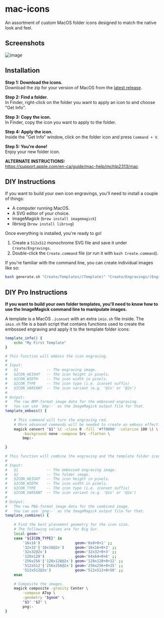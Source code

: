 # mac-icons

An assortment of custom MacOS folder icons designed to match the native look and feel.


## Screenshots
![image](https://user-images.githubusercontent.com/32112321/114133617-2a3ed800-98bb-11eb-80b5-3aa783c650a2.png)



## Installation

**Step 1: Download the icons.**  
Download the zip for your version of MacOS from the [latest release](https://github.com/eth-p/mac-icons/releases/latest).

**Step 2: Find a folder.**  
In Finder, right-click on the folder you want to apply an icon to and choose "Get Info".

**Step 3: Copy the icon.**  
In Finder, copy the icon you want to apply to the folder.

**Step 4: Apply the icon.**  
Inside the "Get Info" window, click on the folder icon and press `Command + V`.

**Step 5: You're done!**  
Enjoy your new folder icon.

**ALTERNATE INSTRUCTIONS:**  
https://support.apple.com/en-ca/guide/mac-help/mchlp2313/mac


## DIY Instructions

If you want to build your own icon engravings, you'll need to install a couple of things:

- A computer running MacOS.
- A SVG editor of your choice.
- ImageMagick (`brew install imagemagick`)
- librsvg (`brew install librsvg`)

Once everything is installed, you're ready to go!  

1. Create a `512x512` monochrome SVG file and save it under `Create/Engravings`.
2. Double-click the `Create.command` file (or run it with `bash Create.command`).

If you're familiar with the command line, you can create individual images like so:

```bash
bash generate.sh "Create/Templates/(Template)" "Create/Engravings/(Engraving).svg" "Icon.icns"
```


## DIY Pro Instructions

**If you want to build your own folder templates, you'll need to know how to use the ImageMagick command line to manipulate images.**

A template is a MacOS `.iconset` with an extra `imio.sh` file inside.
The `imio.sh` file is a bash script that contains functions used to create the embossed engraving and apply it to the template folder icons:

```bash
template_info() {
	echo "My First Template"
}

# This function will emboss the icon engraving.
#
# Input:
#   $1             -- The engraving image.
#   $ICON_HEIGHT   -- The icon height in pixels.
#   $ICON_WIDTH    -- The icon width in pixels.
#   $ICON_TYPE     -- The icon type (i.e. iconset suffix)
#   $ICON_VARIANT  -- The icon variant (e.g. '@1x' or '@2x')
# 
# Output:
#   The raw BMP-format image data for the embossed engraving.
#   You can use `bmp:-` as the ImageMagick output file for that.
template_emboss() {
	
	# This command will turn the engraving red.
	# More advanced commands will be needed to create an emboss effect.
	magick convert "$1" \( -clone 0 -fill '#ff0000' -colorize 100 \) \
		-background none -compose Src -flatten \
		bmp:-
	
}

# This function will combine the engraving and the template folder icon.
# 
# Input:
#   $1             -- The embossed engraving image.
#   $2             -- The folder image.
#   $ICON_HEIGHT   -- The icon height in pixels.
#   $ICON_WIDTH    -- The icon width in pixels.
#   $ICON_TYPE     -- The icon type (i.e. iconset suffix)
#   $ICON_VARIANT  -- The icon variant (e.g. '@1x' or '@2x')
# 
# Output:
#   The raw PNG-format image data for the combined image.
#   You can use `png:-` as the ImageMagick output file for that.
template_combine() {
	
	# Find the best placement geometry for the icon size.
	# The following values are for Big Sur.
	local geom=''
	case "${ICON_TYPE}" in
		'16x16')                geom='8x8+0+1' ;;
		'32x32'|'16x16@2x')     geom='16x16+0+2' ;;
		'32x32@2x')             geom='32x32+0+3' ;;
		'128x128')              geom='64x64+0+6' ;;
		'256x256'|'128x128@2x') geom='128x128+0+12' ;;
		'512x512'|'256x256@2x') geom='256x256+0+25' ;;
		'512x512@2x')           geom='512x512+0+50' ;;
	esac
	
	# Composite the images.
	magick composite -gravity Center \
	    -compose ATop \
	    -geometry "$geom" \
	    "$1" "$2" \
	    png:-
}
```
